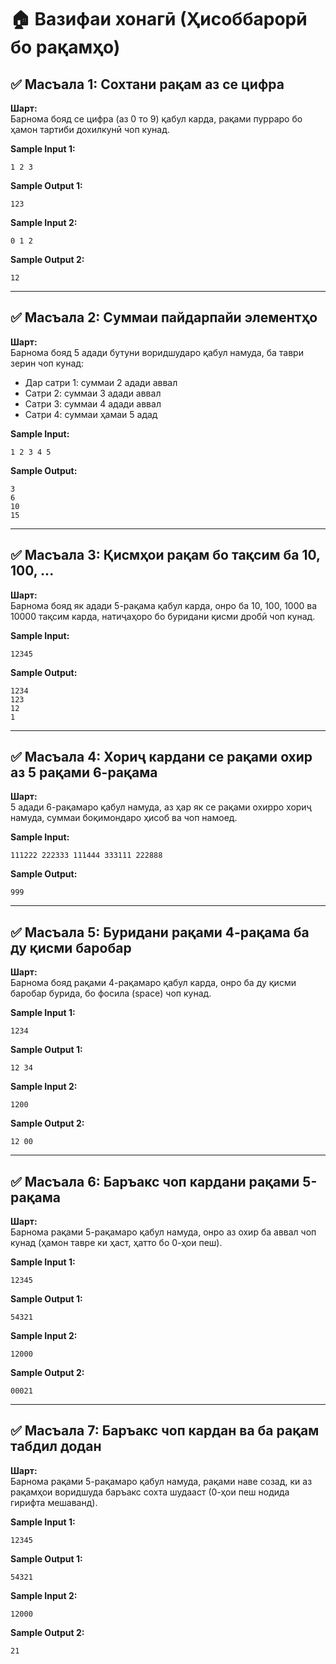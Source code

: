 
# 🏠 Вазифаи хонагӣ (Ҳисоббарорӣ бо рақамҳо)

## ✅ Масъала 1: Сохтани рақам аз се цифра
**Шарт:**  
Барнома бояд се цифра (аз 0 то 9) қабул карда, рақами пурраро бо ҳамон тартиби дохилкунӣ чоп кунад.

**Sample Input 1:**
```
1 2 3
```
**Sample Output 1:**
```
123
```

**Sample Input 2:**
```
0 1 2
```
**Sample Output 2:**
```
12
```

---

## ✅ Масъала 2: Суммаи пайдарпайи элементҳо
**Шарт:**  
Барнома бояд 5 адади бутуни воридшударо қабул намуда, ба таври зерин чоп кунад:  
- Дар сатри 1: суммаи 2 адади аввал  
- Сатри 2: суммаи 3 адади аввал  
- Сатри 3: суммаи 4 адади аввал  
- Сатри 4: суммаи ҳамаи 5 адад

**Sample Input:**
```
1 2 3 4 5
```
**Sample Output:**
```
3
6
10
15
```

---

## ✅ Масъала 3: Қисмҳои рақам бо тақсим ба 10, 100, ...
**Шарт:**  
Барнома бояд як адади 5-рақама қабул карда, онро ба 10, 100, 1000 ва 10000 тақсим карда, натиҷаҳоро бо буридани қисми дробӣ чоп кунад.

**Sample Input:**
```
12345
```
**Sample Output:**
```
1234
123
12
1
```

---

## ✅ Масъала 4: Хориҷ кардани се рақами охир аз 5 рақами 6-рақама
**Шарт:**  
5 адади 6-рақамаро қабул намуда, аз ҳар як се рақами охирро хориҷ намуда, суммаи боқимондаро ҳисоб ва чоп намоед.

**Sample Input:**
```
111222 222333 111444 333111 222888
```
**Sample Output:**
```
999
```

---

## ✅ Масъала 5: Буридани рақами 4-рақама ба ду қисми баробар
**Шарт:**  
Барнома бояд рақами 4-рақамаро қабул карда, онро ба ду қисми баробар бурида, бо фосила (space) чоп кунад.

**Sample Input 1:**
```
1234
```
**Sample Output 1:**
```
12 34
```

**Sample Input 2:**
```
1200
```
**Sample Output 2:**
```
12 00
```

---

## ✅ Масъала 6: Баръакс чоп кардани рақами 5-рақама
**Шарт:**  
Барнома рақами 5-рақамаро қабул намуда, онро аз охир ба аввал чоп кунад (ҳамон тавре ки ҳаст, ҳатто бо 0-ҳои пеш).

**Sample Input 1:**
```
12345
```
**Sample Output 1:**
```
54321
```

**Sample Input 2:**
```
12000
```
**Sample Output 2:**
```
00021
```

---

## ✅ Масъала 7: Баръакс чоп кардан ва ба рақам табдил додан
**Шарт:**  
Барнома рақами 5-рақамаро қабул намуда, рақами наве созад, ки аз рақамҳои воридшуда баръакс сохта шудааст (0-ҳои пеш нодида гирифта мешаванд).

**Sample Input 1:**
```
12345
```
**Sample Output 1:**
```
54321
```

**Sample Input 2:**
```
12000
```
**Sample Output 2:**
```
21
```
